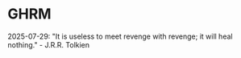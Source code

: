 # GHRM

2025-07-29: "It is useless to meet revenge with revenge; it will heal nothing." - J.R.R. Tolkien